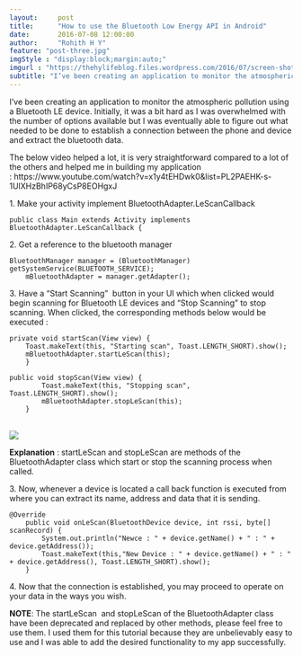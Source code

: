 ```yaml
---
layout:     post
title:      "How to use the Bluetooth Low Energy API in Android"
date:       2016-07-08 12:00:00
author:     "Rohith H Y"
feature: "post-three.jpg"
imgStyle : "display:block;margin:auto;"
imgurl : "https://thehylifeblog.files.wordpress.com/2016/07/screen-shot-2016-07-08-at-1-16-54-pm.png?w=348&h=469"
subtitle: "I’ve been creating an application to monitor the atmospheric pollution using a Bluetooth LE device. Initially, it was a bit hard as I was overwhelmed with the number of options available but I was eventually able to figure out what needed to be done to establish a connection between the phone and device and extract the bluetooth data."
---
```


<div class="entry-content">
	<p>I’ve been creating an application to monitor the atmospheric pollution using a Bluetooth LE device. Initially, it was a bit hard as I was overwhelmed with the number of options available but I was eventually able to figure out what needed to be done to establish a connection between the phone and device and extract the bluetooth data.</p>
    <p>The below video helped a lot, it is very straightforward compared to a lot of the others and helped me in building my application :&nbsp;<span class="skimlinks-unlinked">https://www.youtube.com/watch?v=x1y4tEHDwk0&amp;list=PL2PAEHK-s-1UlXHzBhIP68yCsP8EOHgxJ</span></p>
    <p>1. Make your activity implement BluetoothAdapter.LeScanCallback</p>
    <pre><code>public class Main extends Activity implements BluetoothAdapter.LeScanCallback {</code></pre>
    <p>2. Get a&nbsp;reference to the bluetooth manager</p>
    <pre><code>BluetoothManager manager = (BluetoothManager) getSystemService(BLUETOOTH_SERVICE);
    mBluetoothAdapter = manager.getAdapter();</code></pre>
    <p>3. Have a “Start Scanning” &nbsp;button in your UI which when clicked would begin scanning for Bluetooth LE devices and “Stop Scanning” to stop scanning. When clicked, the corresponding methods below would be executed :</p>
    <pre><code>private void startScan(View view) {
    Toast.makeText(this, "Starting scan", Toast.LENGTH_SHORT).show();
    mBluetoothAdapter.startLeScan(this);
    }</code></pre>
    <pre><code>public void stopScan(View view) {
        Toast.makeText(this, "Stopping scan", Toast.LENGTH_SHORT).show();
        mBluetoothAdapter.stopLeScan(this);
    }</code></pre>
    <p style="text-align:center;">&nbsp; &nbsp; &nbsp; &nbsp; &nbsp; &nbsp;
        <img style="display:block;margin:auto;" src="https://thehylifeblog.files.wordpress.com/2016/07/screen-shot-2016-07-08-at-1-16-54-pm.png" ></p>
    <p style="text-align:left;"><strong>Explanation</strong> : startLeScan and stopLeScan are methods of the BluetoothAdapter class which start or stop the scanning process when called.</p>
    <p style="text-align:left;">3. Now, whenever a device is located a call back function is executed from where you can extract its name, address and data that it is sending.</p>
    <pre><code>@Override
    public void onLeScan(BluetoothDevice device, int rssi, byte[] scanRecord) {
        <span class="skimlinks-unlinked">System.out.println("New</span>ce : " + device.getName() + " : " + device.getAddress());
        Toast.makeText(this,"New Device : " + device.getName() + " : " + device.getAddress(), Toast.LENGTH_SHORT).show();
    }</code></pre>
    <p style="text-align:left;"></p>
    <p style="text-align:left;">4. Now that the connection is established, you may proceed to operate on your data in the ways you wish.</p>
    <p style="text-align:left;"><strong>NOTE</strong>: The startLeScan &nbsp;and stopLeScan of the BluetoothAdapter class have been deprecated and replaced by other methods, please feel free to use them. I used them for this tutorial because they are unbelievably easy to use and I was able to add the desired functionality to my app successfully.</p>
    <p style="text-align:left;">
	</p>
</div>